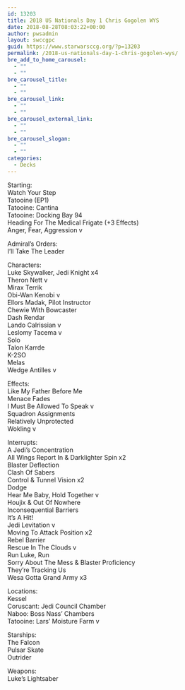 ```yaml
---
id: 13203
title: 2018 US Nationals Day 1 Chris Gogolen WYS
date: 2018-08-28T08:03:22+00:00
author: pwsadmin
layout: swccgpc
guid: https://www.starwarsccg.org/?p=13203
permalink: /2018-us-nationals-day-1-chris-gogolen-wys/
bre_add_to_home_carousel:
  - ""
  - ""
bre_carousel_title:
  - ""
  - ""
bre_carousel_link:
  - ""
  - ""
bre_carousel_external_link:
  - ""
  - ""
bre_carousel_slogan:
  - ""
  - ""
categories:
  - Decks
---
```

Starting:  
Watch Your Step  
Tatooine (EP1)  
Tatooine: Cantina  
Tatooine: Docking Bay 94  
Heading For The Medical Frigate (+3 Effects)  
Anger, Fear, Aggression v

Admiral’s Orders:  
I’ll Take The Leader

Characters:  
Luke Skywalker, Jedi Knight x4  
Theron Nett v  
Mirax Terrik  
Obi-Wan Kenobi v  
Ellors Madak, Pilot Instructor  
Chewie With Bowcaster  
Dash Rendar  
Lando Calrissian v  
Leslomy Tacema v  
Solo  
Talon Karrde  
K-2SO  
Melas  
Wedge Antilles v

Effects:  
Like My Father Before Me  
Menace Fades  
I Must Be Allowed To Speak v  
Squadron Assignments  
Relatively Unprotected  
Wokling v

Interrupts:  
A Jedi’s Concentration  
All Wings Report In & Darklighter Spin x2  
Blaster Deflection  
Clash Of Sabers  
Control & Tunnel Vision x2  
Dodge  
Hear Me Baby, Hold Together v  
Houjix & Out Of Nowhere  
Inconsequential Barriers  
It’s A Hit!  
Jedi Levitation v  
Moving To Attack Position x2  
Rebel Barrier  
Rescue In The Clouds v  
Run Luke, Run  
Sorry About The Mess & Blaster Proficiency  
They’re Tracking Us  
Wesa Gotta Grand Army x3

Locations:  
Kessel  
Coruscant: Jedi Council Chamber  
Naboo: Boss Nass’ Chambers  
Tatooine: Lars’ Moisture Farm v

Starships:  
The Falcon  
Pulsar Skate  
Outrider

Weapons:  
Luke’s Lightsaber
